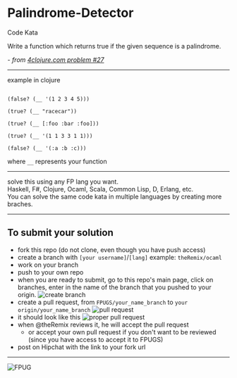 # Palindrome-Detector

Code Kata

Write a function which returns true if the given sequence is a palindrome.

_- from [4clojure.com problem #27](http://www.4clojure.com/problem/27)_

----

example in clojure

````

(false? (__ '(1 2 3 4 5)))

(true? (__ "racecar"))

(true? (__ [:foo :bar :foo]))

(true? (__ '(1 1 3 3 1 1)))

(false? (__ '(:a :b :c)))

````

where `__` represents your function

----

solve this using any FP lang you want.  
Haskell, F#, Clojure, Ocaml, Scala, Common Lisp, D, Erlang, etc.  
You can solve the same code kata in multiple languages by creating more braches.

----

## To submit your solution

- fork this repo (do not clone, even though you have push access)
- create a branch with `[your username]`/`[lang]` example: `theRemix/ocaml`
- work on your branch
- push to your own repo
- when you are ready to submit, go to this repo's main page, click on branches, enter in the name of the branch that you pushed to your origin.  ![create branch](http://i.imgur.com/B5GZ0xC.png)
- create a pull request, from `FPUGS/your_name_branch` to `your origin/your_name_branch`  ![pull request](http://i.imgur.com/16CBVIC.png)
- it should look like this  ![proper pull request](http://i.imgur.com/9nk5H6o.png)
- when @theRemix reviews it, he will accept the pull request  
  - or accept your own pull request if you don't want to be reviewed (since you have access to accept it to FPUGS)
- post on Hipchat with the link to your fork url

----

![FPUG](http://i.imgur.com/hPTSxfA.png)
